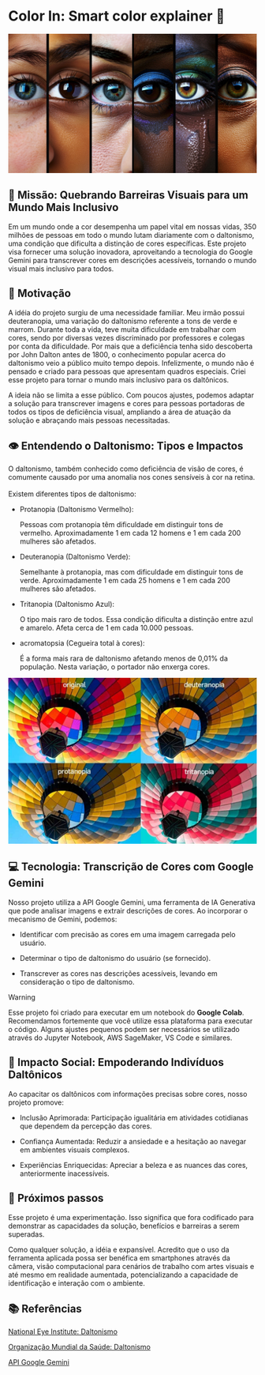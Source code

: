 # Color In: Smart color explainer 🎨

![image](assets/daltonism.png)

## 🌈 Missão: Quebrando Barreiras Visuais para um Mundo Mais Inclusivo

Em um mundo onde a cor desempenha um papel vital em nossas vidas, 350 milhões de pessoas em todo o mundo lutam diariamente com o daltonismo, uma condição que dificulta a distinção de cores específicas. Este projeto visa fornecer uma solução inovadora, aproveitando a tecnologia do Google Gemini para transcrever cores em descrições acessíveis, tornando o mundo visual mais inclusivo para todos.

## 🌟 Motivação

A idéia do projeto surgiu de uma necessidade familiar. Meu irmão possui deuteranopia, uma variação do daltonismo referente a tons de verde e marrom. Durante toda a vida, teve muita dificuldade em trabalhar com cores, sendo por diversas vezes discriminado por professores e colegas por conta da dificuldade. Por mais que a deficiência tenha sido descoberta por John Dalton antes de 1800, o conhecimento popular acerca do daltonismo veio a público muito tempo depois. Infelizmente, o mundo não é pensado e criado para pessoas que apresentam quadros especiais. Criei esse projeto para tornar o mundo mais inclusivo para os daltônicos.

A ideia não se limita a esse público. Com poucos ajustes, podemos adaptar a solução para transcrever imagens e cores para pessoas portadoras de todos os tipos de deficiência visual, ampliando a área de atuação da solução e abraçando mais pessoas necessitadas.

## 👁️ Entendendo o Daltonismo: Tipos e Impactos

O daltonismo, também conhecido como deficiência de visão de cores, é comumente causado por uma anomalia nos cones sensíveis à cor na retina.
<br>
<br>
Existem diferentes tipos de daltonismo:

* Protanopia (Daltonismo Vermelho):

    Pessoas com protanopia têm dificuldade em distinguir tons de vermelho.
    Aproximadamente 1 em cada 12 homens e 1 em cada 200 mulheres são afetados.

* Deuteranopia (Daltonismo Verde):

    Semelhante à protanopia, mas com dificuldade em distinguir tons de verde. Aproximadamente 1 em cada 25 homens e 1 em cada 200 mulheres são afetados.

* Tritanopia (Daltonismo Azul):

    O tipo mais raro de todos. Essa condição dificulta a distinção entre azul e amarelo. Afeta cerca de 1 em cada 10.000 pessoas.

* acromatopsia (Cegueira total à cores):

    É a forma mais rara de daltonismo afetando menos de 0,01% da população. Nesta variação, o portador não enxerga cores.

![image](assets/daltonism_variations.jpg)

## 💻 Tecnologia: Transcrição de Cores com Google Gemini

Nosso projeto utiliza a API Google Gemini, uma ferramenta de IA Generativa que pode analisar imagens e extrair descrições de cores. Ao incorporar o mecanismo de Gemini, podemos:

* Identificar com precisão as cores em uma imagem carregada pelo usuário.

* Determinar o tipo de daltonismo do usuário (se fornecido).

* Transcrever as cores nas descrições acessíveis, levando em consideração o tipo de daltonismo.

> [!WARNING]  
> Esse projeto foi criado para executar em um notebook do **Google Colab**. Recomendamos fortemente que você utilize essa plataforma para executar o código. Alguns ajustes pequenos podem ser necessários se utilizado através do Jupyter Notebook, AWS SageMaker, VS Code e similares. 

## 🤝 Impacto Social: Empoderando Indivíduos Daltônicos

Ao capacitar os daltônicos com informações precisas sobre cores, nosso projeto promove:

* Inclusão Aprimorada: Participação igualitária em atividades cotidianas que dependem da percepção das cores.

* Confiança Aumentada: Reduzir a ansiedade e a hesitação ao navegar em ambientes visuais complexos.

* Experiências Enriquecidas: Apreciar a beleza e as nuances das cores, anteriormente inacessíveis.

## 👣 Próximos passos

Esse projeto é uma experimentação. Isso significa que fora codificado para demonstrar as capacidades da solução, benefícios e barreiras a serem superadas.

Como qualquer solução, a idéia e expansível. Acredito que o uso da ferramenta aplicada possa ser benéfica em smartphones através da câmera, visão computacional para cenários de trabalho com artes visuais e até mesmo em realidade aumentada, potencializando a capacidade de identificação e interação com o ambiente.

## 📚 Referências

[National Eye Institute: Daltonismo](https://www.nei.nih.gov/learn-about-eye-health/eye-conditions-and-diseases/color-blindness)

[Organização Mundial da Saúde: Daltonismo](https://www.who.int/news-room/fact-sheets/detail/blindness-and-visual-impairment)

[API Google Gemini](https://ai.google.dev/gemini-api/docs?hl=pt-br)

